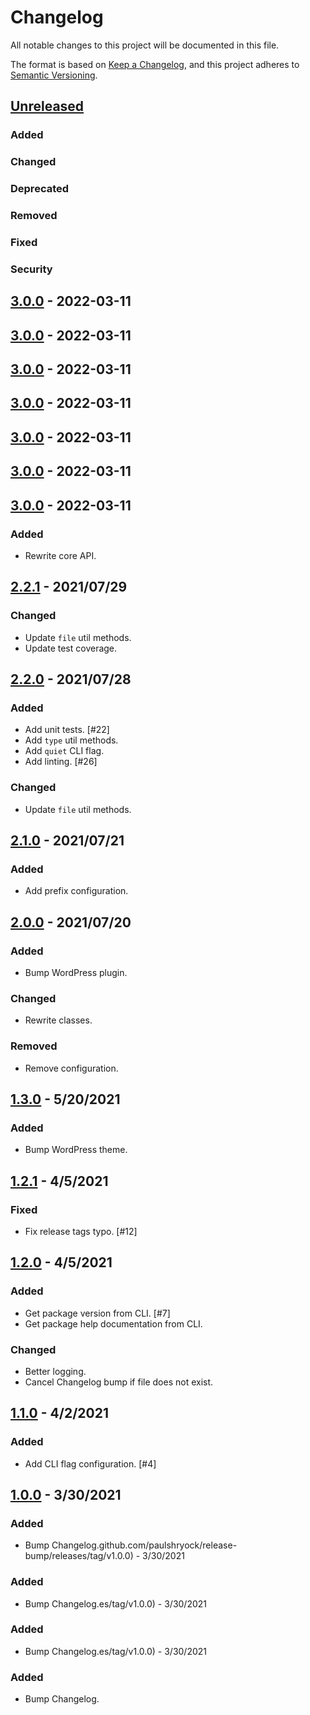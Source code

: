 # Changelog
All notable changes to this project will be documented in this file.

The format is based on [Keep a Changelog](https://keepachangelog.com/en/1.0.0/),
and this project adheres to [Semantic Versioning](https://semver.org/spec/v2.0.0.html).

## [Unreleased](undefined/compare/HEAD..3.0.0)

### Added

### Changed

### Deprecated

### Removed

### Fixed

### Security

## [3.0.0](undefined/releases/tag/3.0.0) - 2022-03-11

## [3.0.0](undefined/releases/tag/3.0.0) - 2022-03-11

## [3.0.0](undefined/releases/tag/3.0.0) - 2022-03-11

## [3.0.0](undefined/releases/tag/3.0.0) - 2022-03-11

## [3.0.0](undefined/releases/tag/3.0.0) - 2022-03-11

## [3.0.0](undefined/releases/tag/3.0.0) - 2022-03-11

## [3.0.0](undefined/releases/tag/3.0.0) - 2022-03-11

### Added
- Rewrite core API.

## [2.2.1](https://github.com/paulshryock/release-bump/releases/tag/v2.2.1) - 2021/07/29

### Changed
- Update `file` util methods.
- Update test coverage.

## [2.2.0](https://github.com/paulshryock/release-bump/releases/tag/v2.2.0) - 2021/07/28

### Added
- Add unit tests. [#22]
- Add `type` util methods.
- Add `quiet` CLI flag.
- Add linting. [#26]

### Changed
- Update `file` util methods.

## [2.1.0](https://github.com/paulshryock/release-bump/releases/tag/v2.1.0) - 2021/07/21

### Added
- Add prefix configuration.

## [2.0.0](https://github.com/paulshryock/release-bump/releases/tag/v2.0.0) - 2021/07/20

### Added
- Bump WordPress plugin.

### Changed
- Rewrite classes.

### Removed
- Remove configuration.

## [1.3.0](https://github.com/paulshryock/release-bump/releases/tag/v1.3.0) - 5/20/2021

### Added
- Bump WordPress theme.

## [1.2.1](https://github.com/paulshryock/release-bump/releases/tag/v1.2.1) - 4/5/2021

### Fixed
- Fix release tags typo. [#12]

## [1.2.0](https://github.com/paulshryock/release-bump/releases/tag/v1.2.0) - 4/5/2021

### Added
- Get package version from CLI. [#7]
- Get package help documentation from CLI.

### Changed
- Better logging.
- Cancel Changelog bump if file does not exist.

## [1.1.0](https://github.com/paulshryock/release-bump/releases/tag/v1.1.0) - 4/2/2021

### Added
- Add CLI flag configuration. [#4]

## [1.0.0](https://github.com/paulshryock/release-bump/releases/tag/v1.0.0) - 3/30/2021

### Added
- Bump Changelog.github.com/paulshryock/release-bump/releases/tag/v1.0.0) - 3/30/2021

### Added
- Bump Changelog.es/tag/v1.0.0) - 3/30/2021

### Added
- Bump Changelog.es/tag/v1.0.0) - 3/30/2021

### Added
- Bump Changelog.